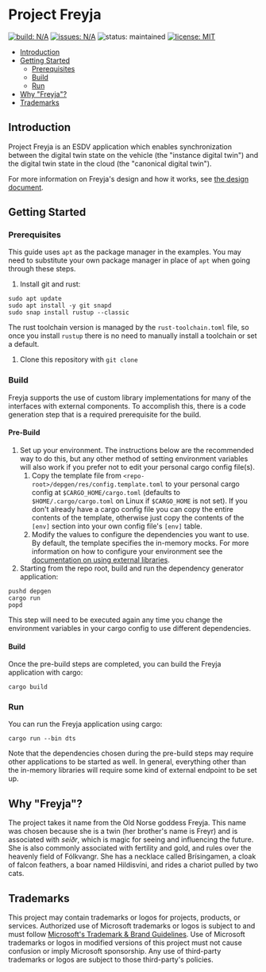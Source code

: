 # Project Freyja

<a href="https://github.com/eclipse-ibeji/freyja/actions/workflows/rust-ci.yml"><img alt="build: N/A" src="https://img.shields.io/github/actions/workflow/status/eclipse-ibeji/freyja/rust-ci.yml"></a>
<a href="https://github.com/eclipse-ibeji/freyja/issues"><img alt="issues: N/A" src="https://img.shields.io/github/issues/eclipse-ibeji/freyja"></a>
<img src="https://img.shields.io/badge/status-maintained-green.svg" alt="status: maintained">
<a href="https://github.com/eclipse-ibeji/freyja/blob/main/LICENSE"><img alt="license: MIT" src="https://img.shields.io/github/license/eclipse-ibeji/freyja"></a>

- [Introduction](#introduction)
- [Getting Started](#getting-started)
  - [Prerequisites](#prerequisites)
  - [Build](#build)
  - [Run](#run)
- [Why "Freyja"?](#why-freyja)
- [Trademarks](#trademarks)

## Introduction

Project Freyja is an ESDV application which enables synchronization between the digital twin state on the vehicle (the "instance digital twin") and the digital twin state in the cloud (the "canonical digital twin").

For more information on Freyja's design and how it works, see [the design document](docs/design/README.md).

## Getting Started

### Prerequisites

This guide uses `apt` as the package manager in the examples. You may need to substitute your own package manager in place of `apt` when going through these steps.

1. Install git and rust:

```shell
sudo apt update
sudo apt install -y git snapd
sudo snap install rustup --classic
```

The rust toolchain version is managed by the `rust-toolchain.toml` file, so once you install `rustup` there is no need to manually install a toolchain or set a default.

1. Clone this repository with `git clone`

### Build

Freyja supports the use of custom library implementations for many of the interfaces with external components. To accomplish this, there is a code generation step that is a required prerequisite for the build.

#### Pre-Build

1. Set up your environment. The instructions below are the recommended way to do this, but any other method of setting environment variables will also work if you prefer not to edit your personal cargo config file(s).
    1. Copy the template file from `<repo-root>/depgen/res/config.template.toml` to your personal cargo config at `$CARGO_HOME/cargo.toml` (defaults to `$HOME/.cargo/cargo.toml` on Linux if `$CARGO_HOME` is not set). If you don't already have a cargo config file you can copy the entire contents of the template, otherwise just copy the contents of the `[env]` section into your own config file's `[env]` table.
    1. Modify the values to configure the dependencies you want to use. By default, the template specifies the in-memory mocks. For more information on how to configure your environment see the [documentation on using external libraries](docs/external-libs.md).
1. Starting from the repo root, build and run the dependency generator application:

```shell
pushd depgen
cargo run
popd
```

This step will need to be executed again any time you change the environment variables in your cargo config to use different dependencies.

#### Build

Once the pre-build steps are completed, you can build the Freyja application with cargo:

```shell
cargo build
```

### Run

You can run the Freyja application using cargo:

```shell
cargo run --bin dts
```

Note that the dependencies chosen during the pre-build steps may require other applications to be started as well. In general, everything other than the in-memory libraries will require some kind of external endpoint to be set up.

<!--alex disable he-she her-him brothers-sisters-->
## Why "Freyja"?

The project takes it name from the Old Norse goddess Freyja. This name was chosen because she is a twin (her brother's name is Freyr) and is associated with *seiðr*, which is magic for seeing and influencing the future. She is also commonly associated with fertility and gold, and rules over the heavenly field of Fólkvangr. She has a necklace called Brísingamen, a cloak of falcon feathers, a boar named Hildisvíni, and rides a chariot pulled by two cats.
<!--alex enable he-she her-him brothers-sisters-->

## Trademarks

This project may contain trademarks or logos for projects, products, or services. Authorized use of Microsoft
trademarks or logos is subject to and must follow
[Microsoft's Trademark & Brand Guidelines](https://www.microsoft.com/en-us/legal/intellectualproperty/trademarks/usage/general).
Use of Microsoft trademarks or logos in modified versions of this project must not cause confusion or imply Microsoft sponsorship.
Any use of third-party trademarks or logos are subject to those third-party's policies.
